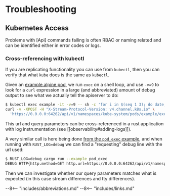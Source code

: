 # Troubleshooting

## Kubernetes Access

Problems with [Api] commands failing is often RBAC or naming related and can be identified either in error codes or logs.

### Cross-referencing with kubectl

If you are replicating functionality you can use from `kubectl`, then you can verify that what `kube` does is the same as `kubectl`.

Given an [example alpine pod](https://github.com/kube-rs/kube/blob/12bd223e0a7ef49c4ed0420a169e6c1bc3c1e214/examples/pod_exec.rs#L19-L29), we run `exec` on a shell loop, and use `-v=9` to look for a `curl` expression in a large (and abbreviated) amount of debug output to see what we actually tell the apiserver to do:

```sh
$ kubectl exec example -it -v=9 -- sh -c 'for i in $(seq 1 3); do date; done'
curl -v -XPOST -H "X-Stream-Protocol-Version: v4.channel.k8s.io" \
  'https://0.0.0.0:64262/api/v1/namespaces/kube-system/pods/example/exec?command=sh&command=-c&command=for+i+in+%24%28seq+1+3%29%3B+do+date%3B+done&container=example&stdin=true&stdout=true&tty=true'
```

This url and query parameters can be cross-referenced in a rust application with log instrumentation (see [[observability#adding-logs]]).

A very similar call is here being done [from the `pod_exec` example](https://github.com/kube-rs/kube/blob/12bd223e0a7ef49c4ed0420a169e6c1bc3c1e214/examples/pod_exec.rs#L57-L63), and when running with `RUST_LOG=debug` we can find a "requesting" debug line with the url used:

```sh
$ RUST_LOG=debug cargo run --example pod_exec
DEBUG HTTP{http.method=GET http.url=https://0.0.0.0:64262/api/v1/namespaces/kube-system/pods/example/exec?&stdout=true&command=sh&command=-c&command=for+i+in+%24%28seq+1+3%29%3B+do+date%3B+done otel.name="exec" otel.kind="client"}: kube_client::client::builder: requesting
```

Then we can investigate whether our query parameters matches what is expected (in this case stream differences and tty differences).

--8<-- "includes/abbreviations.md"
--8<-- "includes/links.md"
